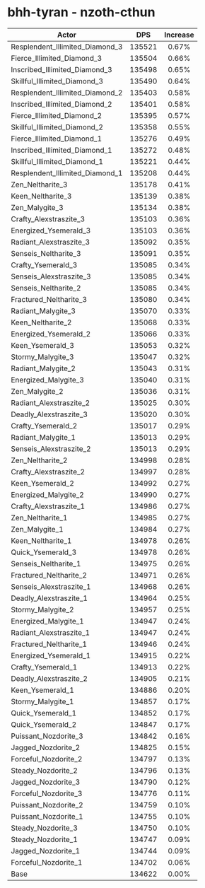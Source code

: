 # bhh-tyran - nzoth-cthun
| Actor | DPS | Increase |
|---|:---:|:---:|
|Resplendent_Illimited_Diamond_3|135521|0.67%|
|Fierce_Illimited_Diamond_3|135504|0.66%|
|Inscribed_Illimited_Diamond_3|135498|0.65%|
|Skillful_Illimited_Diamond_3|135490|0.64%|
|Resplendent_Illimited_Diamond_2|135403|0.58%|
|Inscribed_Illimited_Diamond_2|135401|0.58%|
|Fierce_Illimited_Diamond_2|135395|0.57%|
|Skillful_Illimited_Diamond_2|135358|0.55%|
|Fierce_Illimited_Diamond_1|135276|0.49%|
|Inscribed_Illimited_Diamond_1|135272|0.48%|
|Skillful_Illimited_Diamond_1|135221|0.44%|
|Resplendent_Illimited_Diamond_1|135208|0.44%|
|Zen_Neltharite_3|135178|0.41%|
|Keen_Neltharite_3|135139|0.38%|
|Zen_Malygite_3|135134|0.38%|
|Crafty_Alexstraszite_3|135103|0.36%|
|Energized_Ysemerald_3|135103|0.36%|
|Radiant_Alexstraszite_3|135092|0.35%|
|Senseis_Neltharite_3|135091|0.35%|
|Crafty_Ysemerald_3|135085|0.34%|
|Senseis_Alexstraszite_3|135085|0.34%|
|Senseis_Neltharite_2|135085|0.34%|
|Fractured_Neltharite_3|135080|0.34%|
|Radiant_Malygite_3|135070|0.33%|
|Keen_Neltharite_2|135068|0.33%|
|Energized_Ysemerald_2|135066|0.33%|
|Keen_Ysemerald_3|135053|0.32%|
|Stormy_Malygite_3|135047|0.32%|
|Radiant_Malygite_2|135043|0.31%|
|Energized_Malygite_3|135040|0.31%|
|Zen_Malygite_2|135036|0.31%|
|Radiant_Alexstraszite_2|135025|0.30%|
|Deadly_Alexstraszite_3|135020|0.30%|
|Crafty_Ysemerald_2|135017|0.29%|
|Radiant_Malygite_1|135013|0.29%|
|Senseis_Alexstraszite_2|135013|0.29%|
|Zen_Neltharite_2|134998|0.28%|
|Crafty_Alexstraszite_2|134997|0.28%|
|Keen_Ysemerald_2|134992|0.27%|
|Energized_Malygite_2|134990|0.27%|
|Crafty_Alexstraszite_1|134986|0.27%|
|Zen_Neltharite_1|134985|0.27%|
|Zen_Malygite_1|134984|0.27%|
|Keen_Neltharite_1|134978|0.26%|
|Quick_Ysemerald_3|134978|0.26%|
|Senseis_Neltharite_1|134975|0.26%|
|Fractured_Neltharite_2|134971|0.26%|
|Senseis_Alexstraszite_1|134968|0.26%|
|Deadly_Alexstraszite_1|134964|0.25%|
|Stormy_Malygite_2|134957|0.25%|
|Energized_Malygite_1|134947|0.24%|
|Radiant_Alexstraszite_1|134947|0.24%|
|Fractured_Neltharite_1|134946|0.24%|
|Energized_Ysemerald_1|134915|0.22%|
|Crafty_Ysemerald_1|134913|0.22%|
|Deadly_Alexstraszite_2|134905|0.21%|
|Keen_Ysemerald_1|134886|0.20%|
|Stormy_Malygite_1|134857|0.17%|
|Quick_Ysemerald_1|134852|0.17%|
|Quick_Ysemerald_2|134847|0.17%|
|Puissant_Nozdorite_3|134842|0.16%|
|Jagged_Nozdorite_2|134825|0.15%|
|Forceful_Nozdorite_2|134797|0.13%|
|Steady_Nozdorite_2|134796|0.13%|
|Jagged_Nozdorite_3|134790|0.12%|
|Forceful_Nozdorite_3|134776|0.11%|
|Puissant_Nozdorite_2|134759|0.10%|
|Puissant_Nozdorite_1|134755|0.10%|
|Steady_Nozdorite_3|134750|0.10%|
|Steady_Nozdorite_1|134747|0.09%|
|Jagged_Nozdorite_1|134744|0.09%|
|Forceful_Nozdorite_1|134702|0.06%|
|Base|134622|0.00%|
